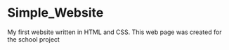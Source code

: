 # Simple_Website
My first website written in HTML and CSS. This web page was created for the school project 
